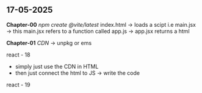 ## 17-05-2025

**Chapter-00**
*npm create @vite/latest*
index.html -> loads a scipt i.e main.jsx -> this main.jsx refers to a function called app.js -> app.jsx returns a html

**Chapter-01**
*CDN* -> unpkg or ems

react - 18
- simply just use the CDN in HTML
- then just connect the html to JS -> write the code

react - 19

